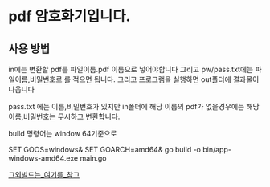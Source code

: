 # pdf 암호화기입니다.

## 사용 방법 
in에는 변환할 pdf를 파일이름.pdf 이름으로 넣어야합니다
그리고 pw/pass.txt에는 파일이름,비밀번호로 를 적으면 됩니다.
그리고 프로그램을 실행하면 out폴더에 결과물이나옵니다

pass.txt 에는 이름,비밀번호가 있지만 in폴더에 해당 이름의 pdf가 없을경우에는
해당 이름,비밀번호는 무시하고 변환합니다.


build 명령어는 window 64기준으로

SET GOOS=windows& SET GOARCH=amd64& go build -o bin/app-windows-amd64.exe main.go

[그외빌드는_여기를_참고](https://dadev.tistory.com/entry/GO-Windows-macOS-%EB%B0%8F-Linux%EC%9A%A9-Go-%ED%94%84%EB%A1%9C%EA%B7%B8%EB%9E%A8%EC%9D%84-%EA%B5%90%EC%B0%A8-%EC%BB%B4%ED%8C%8C%EC%9D%BC%ED%95%98%EB%8A%94-%EB%B0%A9%EB%B2%95)